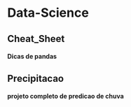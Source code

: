 # Data-Science


## Cheat_Sheet
#### Dicas de pandas

## Precipitacao
#### projeto completo de predicao de chuva 